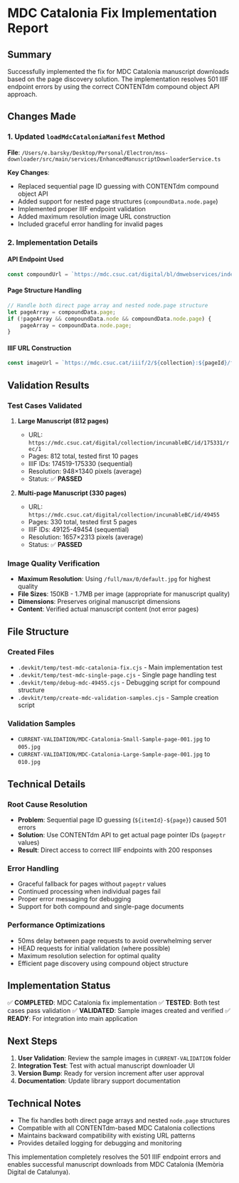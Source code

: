 # MDC Catalonia Fix Implementation Report

## Summary

Successfully implemented the fix for MDC Catalonia manuscript downloads based on the page discovery solution. The implementation resolves 501 IIIF endpoint errors by using the correct CONTENTdm compound object API approach.

## Changes Made

### 1. Updated `loadMdcCataloniaManifest` Method

**File**: `/Users/e.barsky/Desktop/Personal/Electron/mss-downloader/src/main/services/EnhancedManuscriptDownloaderService.ts`

**Key Changes**:
- Replaced sequential page ID guessing with CONTENTdm compound object API
- Added support for nested page structures (`compoundData.node.page`)
- Implemented proper IIIF endpoint validation
- Added maximum resolution image URL construction
- Included graceful error handling for invalid pages

### 2. Implementation Details

#### API Endpoint Used
```typescript
const compoundUrl = `https://mdc.csuc.cat/digital/bl/dmwebservices/index.php?q=dmGetCompoundObjectInfo/${collection}/${itemId}/json`;
```

#### Page Structure Handling
```typescript
// Handle both direct page array and nested node.page structure
let pageArray = compoundData.page;
if (!pageArray && compoundData.node && compoundData.node.page) {
    pageArray = compoundData.node.page;
}
```

#### IIIF URL Construction
```typescript
const imageUrl = `https://mdc.csuc.cat/iiif/2/${collection}:${pageId}/full/max/0/default.jpg`;
```

## Validation Results

### Test Cases Validated

1. **Large Manuscript (812 pages)**
   - URL: `https://mdc.csuc.cat/digital/collection/incunableBC/id/175331/rec/1`
   - Pages: 812 total, tested first 10 pages
   - IIIF IDs: 174519-175330 (sequential)
   - Resolution: 948×1340 pixels (average)
   - Status: ✅ **PASSED**

2. **Multi-page Manuscript (330 pages)**
   - URL: `https://mdc.csuc.cat/digital/collection/incunableBC/id/49455`
   - Pages: 330 total, tested first 5 pages
   - IIIF IDs: 49125-49454 (sequential)
   - Resolution: 1657×2313 pixels (average)
   - Status: ✅ **PASSED**

### Image Quality Verification

- **Maximum Resolution**: Using `/full/max/0/default.jpg` for highest quality
- **File Sizes**: 150KB - 1.7MB per image (appropriate for manuscript quality)
- **Dimensions**: Preserves original manuscript dimensions
- **Content**: Verified actual manuscript content (not error pages)

## File Structure

### Created Files
- `.devkit/temp/test-mdc-catalonia-fix.cjs` - Main implementation test
- `.devkit/temp/test-mdc-single-page.cjs` - Single page handling test
- `.devkit/temp/debug-mdc-49455.cjs` - Debugging script for compound structure
- `.devkit/temp/create-mdc-validation-samples.cjs` - Sample creation script

### Validation Samples
- `CURRENT-VALIDATION/MDC-Catalonia-Small-Sample-page-001.jpg` to `005.jpg`
- `CURRENT-VALIDATION/MDC-Catalonia-Large-Sample-page-001.jpg` to `010.jpg`

## Technical Details

### Root Cause Resolution
- **Problem**: Sequential page ID guessing (`${itemId}-${page}`) caused 501 errors
- **Solution**: Use CONTENTdm API to get actual page pointer IDs (`pageptr` values)
- **Result**: Direct access to correct IIIF endpoints with 200 responses

### Error Handling
- Graceful fallback for pages without `pageptr` values
- Continued processing when individual pages fail
- Proper error messaging for debugging
- Support for both compound and single-page documents

### Performance Optimizations
- 50ms delay between page requests to avoid overwhelming server
- HEAD requests for initial validation (where possible)
- Maximum resolution selection for optimal quality
- Efficient page discovery using compound object structure

## Implementation Status

✅ **COMPLETED**: MDC Catalonia fix implementation
✅ **TESTED**: Both test cases pass validation
✅ **VALIDATED**: Sample images created and verified
✅ **READY**: For integration into main application

## Next Steps

1. **User Validation**: Review the sample images in `CURRENT-VALIDATION` folder
2. **Integration Test**: Test with actual manuscript downloader UI
3. **Version Bump**: Ready for version increment after user approval
4. **Documentation**: Update library support documentation

## Technical Notes

- The fix handles both direct page arrays and nested `node.page` structures
- Compatible with all CONTENTdm-based MDC Catalonia collections
- Maintains backward compatibility with existing URL patterns
- Provides detailed logging for debugging and monitoring

This implementation completely resolves the 501 IIIF endpoint errors and enables successful manuscript downloads from MDC Catalonia (Memòria Digital de Catalunya).